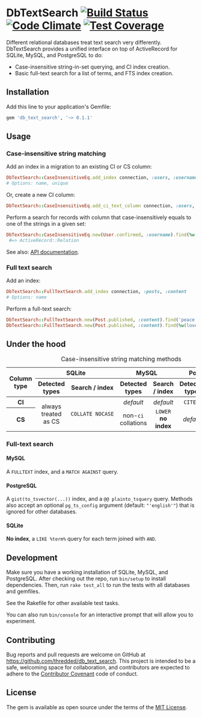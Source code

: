 # DbTextSearch [![Build Status](https://travis-ci.org/thredded/db_text_search.svg?branch=master)](https://travis-ci.org/thredded/db_text_search) [![Code Climate](https://codeclimate.com/github/thredded/db_text_search/badges/gpa.svg)](https://codeclimate.com/github/thredded/db_text_search) [![Test Coverage](https://codeclimate.com/github/thredded/db_text_search/badges/coverage.svg)](https://codeclimate.com/github/thredded/db_text_search/coverage)

Different relational databases treat text search very differently.
DbTextSearch provides a unified interface on top of ActiveRecord for SQLite, MySQL, and PostgreSQL to do:

* Case-insensitive string-in-set querying, and CI index creation.
* Basic full-text search for a list of terms, and FTS index creation.

## Installation

Add this line to your application's Gemfile:

```ruby
gem 'db_text_search', '~> 0.1.1'
```

## Usage

### Case-insensitive string matching

Add an index in a migration to an existing CI or CS column:

```ruby
DbTextSearch::CaseInsensitiveEq.add_index connection, :users, :username
# Options: name, unique
```

Or, create a new CI column:

```ruby
DbTextSearch::CaseInsensitiveEq.add_ci_text_column connection, :users, :username
```

Perform a search for records with column that case-insensitively equals to one of the strings in a given set:

```ruby
DbTextSearch::CaseInsensitiveEq.new(User.confirmed, :username).find(%w(Alice Bob))
 #=> ActiveRecord::Relation
```

See also: [API documentation][api-docs].

### Full text search

Add an index:

```ruby
DbTextSearch::FullTextSearch.add_index connection, :posts, :content
# Options: name
```

Perform a full-text search:

```ruby
DbTextSearch::FullTextSearch.new(Post.published, :content).find('peace')
DbTextSearch::FullTextSearch.new(Post.published, :content).find(%w(love kaori))
```

## Under the hood

<table>
<caption>Case-insensitive string matching methods</caption>
<thead>
  <tr><th rowspan="2">Column type</th><th colspan="2">SQLite</th><th colspan="2">MySQL</th><th colspan="2">PostgreSQL</th>
  <tr><th>Detected types</th><th>Search / index</th><th>Detected types</th><th>Search / index</th><th>Detected types</th><th>Search / index</th></tr>
</thead>
<tbody style="text-align: center">
  <tr><th>CI</th>
      <td rowspan="2">always treated as CS</td> <td rowspan="2"><code>COLLATE&nbsp;NOCASE</code></td>
      <td><i>default</i></td> <td><i>default</i></td>
      <td><code>CITEXT</code></td> <td><i>default</i></td>
  <tr><th>CS</th>
    <td>non-<code>ci</code> collations</td> <td><code>LOWER</code><br><b>no index</b></td>
    <td><i>default</i></td> <td><code>LOWER</code></td>
  </tr>
  </tr>
</tbody>
</table>

### Full-text search

#### MySQL

A `FULLTEXT` index, and a `MATCH AGAINST` query.

#### PostgreSQL

A `gist(to_tsvector(...))` index, and a `@@ plainto_tsquery` query.
Methods also accept an optional `pg_ts_config` argument (default: `"'english'"`) that is ignored for other databases.

#### SQLite

**No index**, a `LIKE %term%` query for each term joined with `AND`.

## Development

Make sure you have a working installation of SQLite, MySQL, and PostgreSQL.
After checking out the repo, run `bin/setup` to install dependencies.
Then, run `rake test_all` to run the tests with all databases and gemfiles.

See the Rakefile for other available test tasks.

You can also run `bin/console` for an interactive prompt that will allow you to experiment.

## Contributing

Bug reports and pull requests are welcome on GitHub at https://github.com/thredded/db_text_search. This project is intended to be a safe, welcoming space for collaboration, and contributors are expected to adhere to the [Contributor Covenant](http://contributor-covenant.org) code of conduct.

## License

The gem is available as open source under the terms of the [MIT License](http://opensource.org/licenses/MIT).

[api-docs]: http://www.rubydoc.info/gems/db_text_search
